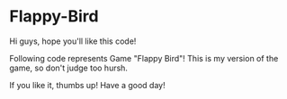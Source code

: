 # Flappy-Bird
Hi guys, hope you'll like this code!

Following code represents Game "Flappy Bird"!
This is my version of the game, so don't judge too hursh.

If you like it, thumbs up!
Have a good day!
